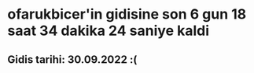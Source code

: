# ofarukbicer'in gidisine son 6 gun 18 saat 34 dakika 24 saniye kaldi

## Gidis tarihi: 30.09.2022 :(